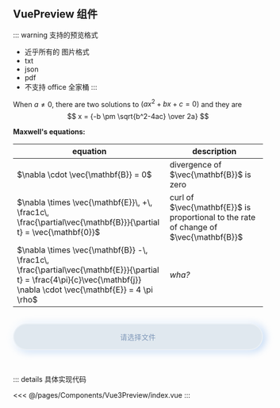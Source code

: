 ## VuePreview 组件


::: warning 支持的预览格式

- 近乎所有的 图片格式
- txt
- json
- pdf
- 不支持 office 全家桶
:::

When $a \ne 0$, there are two solutions to $(ax^2 + bx + c = 0)$ and they are
$$ x = {-b \pm \sqrt{b^2-4ac} \over 2a} $$

**Maxwell's equations:**

| equation                                                                                                                                                                  | description                                                                            |
| ------------------------------------------------------------------------------------------------------------------------------------------------------------------------- | -------------------------------------------------------------------------------------- |
| $\nabla \cdot \vec{\mathbf{B}}  = 0$                                                                                                                                      | divergence of $\vec{\mathbf{B}}$ is zero                                               |
| $\nabla \times \vec{\mathbf{E}}\, +\, \frac1c\, \frac{\partial\vec{\mathbf{B}}}{\partial t}  = \vec{\mathbf{0}}$                                                          | curl of $\vec{\mathbf{E}}$ is proportional to the rate of change of $\vec{\mathbf{B}}$ |
| $\nabla \times \vec{\mathbf{B}} -\, \frac1c\, \frac{\partial\vec{\mathbf{E}}}{\partial t} = \frac{4\pi}{c}\vec{\mathbf{j}}    \nabla \cdot \vec{\mathbf{E}} = 4 \pi \rho$ | _wha?_                                                                                 |

<br/>

<script setup>
import { ref } from "vue"
import Vue3Preview from "./index.vue"
// 引入 vue-office-preview
// import editDoc from "../../pages/Components/editDoc.vue"
const src = ref()
const mime = ref()

const fileChange = (e) => {
    let file = e.target.files[0]
    mime.value = file.type
    console.log(file.type)
    let type = file.type.split('/')[1]
   var reader = new FileReader()
            reader.onload = () => {
                src.value = reader.result
            }
            if (file) {
                reader.readAsDataURL(file)
            }    

}

</script>

<div class="file">
<input class="file-input" type="file" @change="fileChange" />
</div>

<br/>
<Vue3Preview :src="src" :mime="mime" />

<!-- <editDoc/> -->
<br/>

<style lang="scss">
    .file {
 display: flex;
 align-items: center;
 justify-content: center;
 /* gap: 10px; */
 font-family: inherit;
 font-weight: 500;
 text-transform: uppercase;
 letter-spacing: 0.4px;
 color: #7e97b8;
 background-color: #e0e8ef;
 border-style: solid;
 border-width: 2px 2px 2px 2px;
 border-color: rgba(255, 255, 255, 0.333);
 border-radius: 40px 40px 40px 40px;
 /* padding: 16px 24px 16px 28px; */
 transform: translate(0px, 0px) rotate(0deg);
 transition: 0.2s;
 box-shadow: -4px -2px 16px 0px #ffffff, 4px 2px 16px 0px rgb(95 157 231 / 48%);
 height:50px;
 &::before{
    height: 100%;
    width: 100%;
    display: flex;
    justify-content: center;
    align-items: center;
    content:'请选择文件';
    color: #7e97b8;
 }
 .file-input{
    position: absolute;
    top: 50%;
    left: 50%;
    transform: translate(-50%,-50%);
    display: block;
    width:100%;
    height:50px;
    cursor: pointer;
    opacity: 0;
 }
}

.file:hover {
 color: #516d91;
 background-color: #E5EDF5;
 box-shadow: -2px -1px 8px 0px #ffffff, 2px 1px 8px 0px rgb(95 157 231 / 48%);
}

.file:active {
 box-shadow: none;
}
</style>

<!-- <Vue3Preview src="https://img0.baidu.com/it/u=530426417,2082848644&fm=253&fmt=auto&app=138&f=JPEG?w=889&h=500.jpg" height="77vh" /> -->


::: details 具体实现代码

<<< @/pages/Components/Vue3Preview/index.vue
:::
